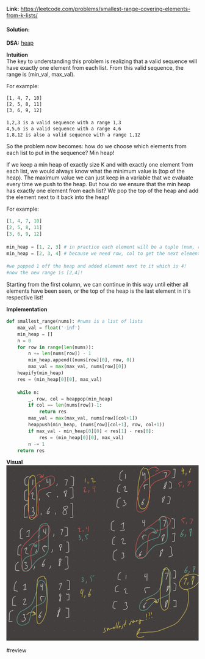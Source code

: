 **Link:** https://leetcode.com/problems/smallest-range-covering-elements-from-k-lists/  
#### Solution:  
  
**DSA:** [heap](../DSA/heap.md)  
  
**Intuition**  
The key to understanding this problem is realizing that a valid sequence will have exactly one element from each list. From this valid sequence, the range is (min_val, max_val).   
  
For example:  
```  
[1, 4, 7, 10]  
[2, 5, 8, 11]  
[3, 6, 9, 12]  
  
1,2,3 is a valid sequence with a range 1,3  
4,5,6 is a valid sequence with a range 4,6  
1,8,12 is also a valid sequence with a range 1,12  
```  
  
So the problem now becomes: how do we choose which elements from each list to put in the sequence? Min heap!  
  
If we keep a min heap of exactly size K and with exactly one element from each list, we would always know what the minimum value is (top of the heap). The maximum value we can just keep in a variable that we evaluate every time we push to the heap. But how do we ensure that the min heap has exactly one element from each list? We pop the top of the heap and add the element next to it back into the heap!  
  
For example:  
```python  
[1, 4, 7, 10]  
[2, 5, 8, 11]  
[3, 6, 9, 12]  
  
min_heap = [1, 2, 3] # in practice each element will be a tuple (num, row, col)  
min_heap = [2, 3, 4] # because we need row, col to get the next element to add  
  
#we popped 1 off the heap and added element next to it which is 4!  
#now the new range is [2,4]!  
```  
  
Starting from the first column, we can continue in this way until either all elements have been seen, or the top of the heap is the last element in it's respective list!  
  
**Implementation**  
```python  
def smallest_range(nums): #nums is a list of lists  
	max_val = float('-inf')  
	min_heap = []  
	n = 0  
	for row in range(len(nums)):  
		n += len(nums[row]) - 1  
		min_heap.append((nums[row][0], row, 0))  
		max_val = max(max_val, nums[row][0])  
	heapify(min_heap)  
	res = (min_heap[0][0], max_val)  
  
	while n:  
		_, row, col = heappop(min_heap)  
		if col == len(nums[row])-1:  
			return res  
		max_val = max(max_val, nums[row][col+1])  
		heappush(min_heap, (nums[row][col+1], row, col+1))  
		if max_val - min_heap[0][0] < res[1] - res[0]:  
			res = (min_heap[0][0], max_val)  
		n -= 1  
	return res  
```  
  
**Visual**   
![IMG_1FEF8A950825-1.jpeg](./_pics/IMG_1FEF8A950825-1.jpeg)  
  
#review 